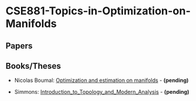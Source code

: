 # CSE881-Topics-in-Optimization-on-Manifolds

## Papers




## Books/Theses

- Nicolas Boumal: [Optimization and estimation on manifolds](https://web.math.princeton.edu/~nboumal/papers/boumal_optimization_and_estimation_on_manifolds_phd_thesis.pdf) - **(pending)**

- Simmons: [Introduction_to_Topology_and_Modern_Analysis](http://susanka.org/HSforQM/%5BSimmons%5D_Introduction_to_Topology_and_Modern_Analysis.pdf) - **(pending)**
